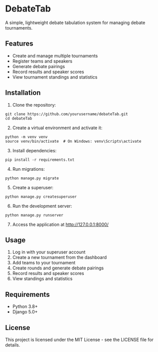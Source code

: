 # DebateTab

A simple, lightweight debate tabulation system for managing debate tournaments.

## Features

- Create and manage multiple tournaments
- Register teams and speakers
- Generate debate pairings
- Record results and speaker scores
- View tournament standings and statistics

## Installation

1. Clone the repository:
```
git clone https://github.com/yourusername/debateTab.git
cd debateTab
```

2. Create a virtual environment and activate it:
```
python -m venv venv
source venv/bin/activate  # On Windows: venv\Scripts\activate
```

3. Install dependencies:
```
pip install -r requirements.txt
```

4. Run migrations:
```
python manage.py migrate
```

5. Create a superuser:
```
python manage.py createsuperuser
```

6. Run the development server:
```
python manage.py runserver
```

7. Access the application at http://127.0.0.1:8000/

## Usage

1. Log in with your superuser account
2. Create a new tournament from the dashboard
3. Add teams to your tournament
4. Create rounds and generate debate pairings
5. Record results and speaker scores
6. View standings and statistics

## Requirements

- Python 3.8+
- Django 5.0+

## License

This project is licensed under the MIT License - see the LICENSE file for details. 